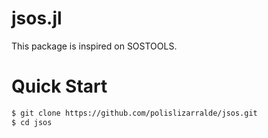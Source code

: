# jsos.jl

This package is inspired on SOSTOOLS.

# Quick Start

```bash
$ git clone https://github.com/polislizarralde/jsos.git
$ cd jsos
```
